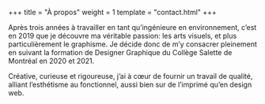 +++
title = "À propos"
weight = 1
template = "contact.html"
+++

Après trois années à travailler en tant qu’ingénieure en environnement, c’est en 2019 que je découvre ma véritable passion: les arts visuels, et plus particulièrement le graphisme. Je décide donc de m’y consacrer pleinement en suivant la formation de Designer Graphique du Collège Salette de Montréal en 2020 et 2021.

Créative, curieuse et rigoureuse, j’ai à cœur de fournir un travail de qualité, alliant l’esthétisme au fonctionnel, aussi bien sur de l’imprimé qu’en design web.